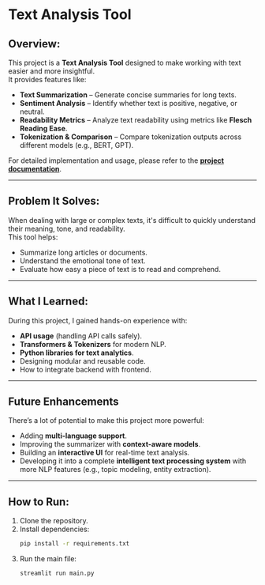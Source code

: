 # Text Analysis Tool  

## Overview:  
This project is a **Text Analysis Tool** designed to make working with text easier and more insightful.  
It provides features like:  
- **Text Summarization** – Generate concise summaries for long texts.  
- **Sentiment Analysis** – Identify whether text is positive, negative, or neutral.  
- **Readability Metrics** – Analyze text readability using metrics like **Flesch Reading Ease**.  
- **Tokenization & Comparison** – Compare tokenization outputs across different models (e.g., BERT, GPT).  

For detailed implementation and usage, please refer to the **[project documentation](docs/usage_examples.md)**.  

---

## Problem It Solves:  
When dealing with large or complex texts, it's difficult to quickly understand their meaning, tone, and readability.  
This tool helps:  
- Summarize long articles or documents.  
- Understand the emotional tone of text.  
- Evaluate how easy a piece of text is to read and comprehend.  

---

## What I Learned:  
During this project, I gained hands-on experience with:  
- **API usage** (handling API calls safely).  
- **Transformers & Tokenizers** for modern NLP.  
- **Python libraries for text analytics**.  
- Designing modular and reusable code.  
- How to integrate backend with frontend.  

---

## Future Enhancements  
There’s a lot of potential to make this project more powerful:  
- Adding **multi-language support**.  
- Improving the summarizer with **context-aware models**.  
- Building an **interactive UI** for real-time text analysis.  
- Developing it into a complete **intelligent text processing system** with more NLP features (e.g., topic modeling, entity extraction).  

---

## How to Run:  
1. Clone the repository.  
2. Install dependencies:  
   ```bash
   pip install -r requirements.txt
3. Run the main file:
    ```bash
   streamlit run main.py

   
